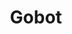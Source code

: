 ---
git: https://github.com/hybridgroup/gobot
logohandle: gobotio
sort: gobot
title: Gobot
twitter: https://x.com/gobotio
website: https://gobot.io/
---
